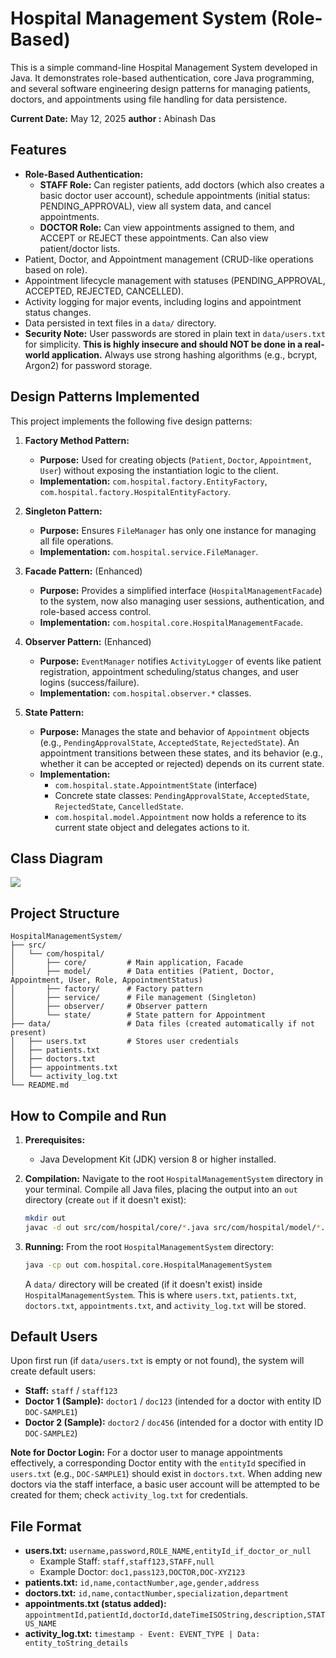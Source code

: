 # Hospital Management System (Role-Based)

This is a simple command-line Hospital Management System developed in Java.
It demonstrates role-based authentication, core Java programming, and several software engineering design patterns for managing patients, doctors, and appointments using file handling for data persistence.

**Current Date:** May 12, 2025
**author :** Abinash Das

## Features

* **Role-Based Authentication:**
    * **STAFF Role:** Can register patients, add doctors (which also creates a basic doctor user account), schedule appointments (initial status: PENDING_APPROVAL), view all system data, and cancel appointments.
    * **DOCTOR Role:** Can view appointments assigned to them, and ACCEPT or REJECT these appointments. Can also view patient/doctor lists.
* Patient, Doctor, and Appointment management (CRUD-like operations based on role).
* Appointment lifecycle management with statuses (PENDING_APPROVAL, ACCEPTED, REJECTED, CANCELLED).
* Activity logging for major events, including logins and appointment status changes.
* Data persisted in text files in a `data/` directory.
* **Security Note:** User passwords are stored in plain text in `data/users.txt` for simplicity. **This is highly insecure and should NOT be done in a real-world application.** Always use strong hashing algorithms (e.g., bcrypt, Argon2) for password storage.

## Design Patterns Implemented

This project implements the following five design patterns:

1.  **Factory Method Pattern:**
    * **Purpose:** Used for creating objects (`Patient`, `Doctor`, `Appointment`, `User`) without exposing the instantiation logic to the client.
    * **Implementation:** `com.hospital.factory.EntityFactory`, `com.hospital.factory.HospitalEntityFactory`.

2.  **Singleton Pattern:**
    * **Purpose:** Ensures `FileManager` has only one instance for managing all file operations.
    * **Implementation:** `com.hospital.service.FileManager`.

3.  **Facade Pattern:** (Enhanced)
    * **Purpose:** Provides a simplified interface (`HospitalManagementFacade`) to the system, now also managing user sessions, authentication, and role-based access control.
    * **Implementation:** `com.hospital.core.HospitalManagementFacade`.

4.  **Observer Pattern:** (Enhanced)
    * **Purpose:** `EventManager` notifies `ActivityLogger` of events like patient registration, appointment scheduling/status changes, and user logins (success/failure).
    * **Implementation:** `com.hospital.observer.*` classes.

5.  **State Pattern:**
    * **Purpose:** Manages the state and behavior of `Appointment` objects (e.g., `PendingApprovalState`, `AcceptedState`, `RejectedState`). An appointment transitions between these states, and its behavior (e.g., whether it can be accepted or rejected) depends on its current state.
    * **Implementation:**
        * `com.hospital.state.AppointmentState` (interface)
        * Concrete state classes: `PendingApprovalState`, `AcceptedState`, `RejectedState`, `CancelledState`.
        * `com.hospital.model.Appointment` now holds a reference to its current state object and delegates actions to it.

## Class Diagram
[![](https://img.plantuml.biz/plantuml/svg/lLTTQzim57qFv3_uqLth_e0GGWjfja3Q3BgtCOOYtxeQicGa9IDTzzztOycE97-qZB4dE_Avqhb7HyVEZJP4cNt9fnFAYTR99wahPWY_9u8KK88mjrML_9fEakIo94oaZqOnKNpzTf4S9Ckdaz_JILox8fJaO8koPpVuUDG6obaBih_hUSEwzA8UL50mHAZFn31auTQzIfWmLqdpmrulPkwcBYp0k9eb6CAuJblKjZ9C2iBd3h2e2pYkSykv6zCf0kz9DNTh152Ivqj9ZLHfo62GYKKF4x7F0nvsAARX0pLzXdpF0NT6eXobBqzptKXA-98O-C9A6AJdpJ3CqGC5HBtnc6sdH9C381jombdVM3Mj2xOx3Ue0AcrkMbIFkso9SnVQrp2Afi0RGQ7FNbdbDZPWcFZxckLMyn3XIPuHhzSG5RUQXGoScnrFVHJqMKd1NY1FKF-rutsIfUTWe42D_TqLSJifEH0HUVqjav-TQo_TYG9Z3tcqpthUVNVMhaV7hIL9tl79a7c6RLFdHoaFC0eHqh2dO_D4jsTek_i1rFHvy4uOPewOKoZ8qQMYsrgg04_R-zBAeRhbRuMBVTwj-viay6g27XsvP3v_1CK8Pozans6nS2VEdQPrxcT99aW9mG2-F6QdxkiV1OWSLF2SIc5GneTzkGkVNCOIZaaP7O9rddOYxW6PHQD6sX_-i2U05NceVniLRxMlAw2szkJqTtO-klkTdfUEoBzesVF2KDzU0aRDzpkYLoTlaiQHiz2WjXOqLQoAfRiSi_cutNlYgAFSe4PO0Eg9K4YQh717Vr_bkD0xSiFMdVHqQiecTB1zV9lEcudRiFx_sNPB3JjWkcraKM27hAnu_VsdewwppVRZzzLwSnU8Dou5LlrK3FT4hXY7yul08z7_uPbbY-Ypyenqdva-f7btza22w3uZtDV4XonhWs-Mb3K7tOjowJ0Eyi-JXmnV7zVN2szD6-Ize7R94KouOWkCk6NPwy8putJY6NF-UY8Uc60wkS7andy7Vm00)](https://editor.plantuml.com/uml/lLTTQzim57qFv3_uqLth_e0GGWjfja3Q3BgtCOOYtxeQicGa9IDTzzztOycE97-qZB4dE_Avqhb7HyVEZJP4cNt9fnFAYTR99wahPWY_9u8KK88mjrML_9fEakIo94oaZqOnKNpzTf4S9Ckdaz_JILox8fJaO8koPpVuUDG6obaBih_hUSEwzA8UL50mHAZFn31auTQzIfWmLqdpmrulPkwcBYp0k9eb6CAuJblKjZ9C2iBd3h2e2pYkSykv6zCf0kz9DNTh152Ivqj9ZLHfo62GYKKF4x7F0nvsAARX0pLzXdpF0NT6eXobBqzptKXA-98O-C9A6AJdpJ3CqGC5HBtnc6sdH9C381jombdVM3Mj2xOx3Ue0AcrkMbIFkso9SnVQrp2Afi0RGQ7FNbdbDZPWcFZxckLMyn3XIPuHhzSG5RUQXGoScnrFVHJqMKd1NY1FKF-rutsIfUTWe42D_TqLSJifEH0HUVqjav-TQo_TYG9Z3tcqpthUVNVMhaV7hIL9tl79a7c6RLFdHoaFC0eHqh2dO_D4jsTek_i1rFHvy4uOPewOKoZ8qQMYsrgg04_R-zBAeRhbRuMBVTwj-viay6g27XsvP3v_1CK8Pozans6nS2VEdQPrxcT99aW9mG2-F6QdxkiV1OWSLF2SIc5GneTzkGkVNCOIZaaP7O9rddOYxW6PHQD6sX_-i2U05NceVniLRxMlAw2szkJqTtO-klkTdfUEoBzesVF2KDzU0aRDzpkYLoTlaiQHiz2WjXOqLQoAfRiSi_cutNlYgAFSe4PO0Eg9K4YQh717Vr_bkD0xSiFMdVHqQiecTB1zV9lEcudRiFx_sNPB3JjWkcraKM27hAnu_VsdewwppVRZzzLwSnU8Dou5LlrK3FT4hXY7yul08z7_uPbbY-Ypyenqdva-f7btza22w3uZtDV4XonhWs-Mb3K7tOjowJ0Eyi-JXmnV7zVN2szD6-Ize7R94KouOWkCk6NPwy8putJY6NF-UY8Uc60wkS7andy7Vm00)

## Project Structure

```
HospitalManagementSystem/
├── src/
│   └── com/hospital/
│       ├── core/         # Main application, Facade
│       ├── model/        # Data entities (Patient, Doctor, Appointment, User, Role, AppointmentStatus)
│       ├── factory/      # Factory pattern
│       ├── service/      # File management (Singleton)
│       ├── observer/     # Observer pattern
│       └── state/        # State pattern for Appointment
├── data/                 # Data files (created automatically if not present)
│   ├── users.txt         # Stores user credentials
│   ├── patients.txt
│   ├── doctors.txt
│   ├── appointments.txt
│   └── activity_log.txt
└── README.md
```
## How to Compile and Run

1.  **Prerequisites:**
    * Java Development Kit (JDK) version 8 or higher installed.

2.  **Compilation:**
    Navigate to the root `HospitalManagementSystem` directory in your terminal.
    Compile all Java files, placing the output into an `out` directory (create `out` if it doesn't exist):
    ```bash
    mkdir out
    javac -d out src/com/hospital/core/*.java src/com/hospital/model/*.java src/com/hospital/factory/*.java src/com/hospital/service/*.java src/com/hospital/observer/*.java src/com/hospital/state/*.java
    ```

3.  **Running:**
    From the root `HospitalManagementSystem` directory:
    ```bash
    java -cp out com.hospital.core.HospitalManagementSystem
    ```
    A `data/` directory will be created (if it doesn't exist) inside `HospitalManagementSystem`. This is where `users.txt`, `patients.txt`, `doctors.txt`, `appointments.txt`, and `activity_log.txt` will be stored.

## Default Users

Upon first run (if `data/users.txt` is empty or not found), the system will create default users:
* **Staff:** `staff` / `staff123`
* **Doctor 1 (Sample):** `doctor1` / `doc123` (intended for a doctor with entity ID `DOC-SAMPLE1`)
* **Doctor 2 (Sample):** `doctor2` / `doc456` (intended for a doctor with entity ID `DOC-SAMPLE2`)

**Note for Doctor Login:** For a doctor user to manage appointments effectively, a corresponding Doctor entity with the `entityId` specified in `users.txt` (e.g., `DOC-SAMPLE1`) should exist in `doctors.txt`. When adding new doctors via the staff interface, a basic user account will be attempted to be created for them; check `activity_log.txt` for credentials.

## File Format

* **users.txt:** `username,password,ROLE_NAME,entityId_if_doctor_or_null`
    * Example Staff: `staff,staff123,STAFF,null`
    * Example Doctor: `doc1,pass123,DOCTOR,DOC-XYZ123`
* **patients.txt:** `id,name,contactNumber,age,gender,address`
* **doctors.txt:** `id,name,contactNumber,specialization,department`
* **appointments.txt (status added):** `appointmentId,patientId,doctorId,dateTimeISOString,description,STATUS_NAME`
* **activity_log.txt:** `timestamp - Event: EVENT_TYPE | Data: entity_toString_details`
